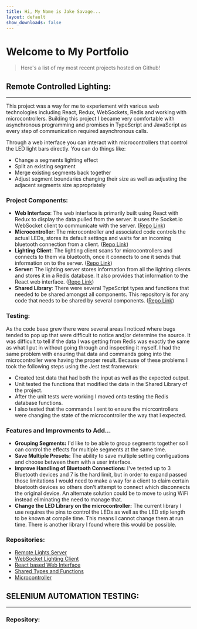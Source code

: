 ```yaml
---
title: Hi, My Name is Jake Savage...
layout: default
show_downloads: false
---
```


# Welcome to My Portfolio

>Here's a list of my most recent projects hosted on Github!

## Remote Controlled Lighting:
***

  This project was a way for me to experiement with various web technologies including React, Redux, WebSockets, Redis and working with microcontrollers. Building this project I became very comfortable with asynchronous programming and promises in TypeScript and JavaScript as every step of communication required asynchronous calls.

  Through a web interface you can interact with microcontrollers that control the LED light bars directly. You can do things like:
  - Change a segments lighting effect
  - Split an existing segment
  - Merge existing segments back together
  - Adjust segment boundaries changing their size as well as adjusting the adjacent segments size appropriately

### Project Components:
  - **Web Interface**: The web interface is primarily built using React with Redux to display the data pulled from the server. It uses the Socket.io WebSocket client to communicate with the server. ([Repo Link](https://github.com/jxsavage/remote-lights-web))
  - **Microcontroller**: The microcontroller and associated code controls the actual LEDs, stores its default settings and waits for an incoming bluetooth connection from a client.
  ([Repo Link](https://github.com/jxsavage/remote-lights-micro-socket-client))
  - **Lighting Client**: The lighting client scans for microcontrollers and connects to them via bluetooth, once it connects to one it sends that information on to the server. ([Repo Link](https://github.com/jxsavage/remote-lights-micro-socket-client))
  - **Server**: The lighting server stores information from all the lighting clients and stores it in a Redis database. It also provides that information to the React web interface. ([Repo Link](https://github.com/jxsavage/remote-lights-micro-socket-client))
  - **Shared Library**: There were several TypeScript types and functions that needed to be shared amongst all components. This repository is for any code that needs to be shared by several components. ([Repo Link](https://github.com/jxsavage/remote-lights-shared))

### Testing:
As the code base grew there were several areas I noticed where bugs tended to pop up that were difficult to notice and/or determine the source. It was difficult to tell if the data I was getting from Redis was exactly the same as what I put in without going through and inspecting it myself. I had the same problem with ensuring that data and commands going into the microcontroller were having the proper result. Because of these problems I took the following steps using the Jest test framework:

- Created test data that had both the input as well as the expected output.
- Unit tested the functions that modified the data in the Shared Library of the project.
- After the unit tests were working I moved onto testing the Redis database functions.
- I also tested that the commands I sent to ensure the micrcontrollers were changing the state of the microcontroller the way that I expected.

### Features and Improvments to Add...

- **Grouping Segments:** I'd like to be able to group segments together so I can control the effects for multiple segments at the same time.
- **Save Multiple Presets:** The ability to save multiple setting configuations and choose between them with a user interface.
- **Improve Handling of Bluetooth Connections:** I've tested up to 3 Bluetooth devices and 7 is the hard limit, but in order to expand passed those limitations I would need to make a way for a client to claim certain bluetooth devices so others don't attempt to connect which disconnects the original device. An alternate solution could be to move to using WiFi instead eliminating the need to manage that.
- **Change the LED Library on the microcontroller:** The current library I use requires the pins to control the LEDs as well as the LED stip length to be known at compile time. This means I cannot change them at run time. There is another library I found where this would be possible.
  
### Repositories:
- [Remote Lights Server](https://github.com/jxsavage/remote-lights-pi)
- [WebSocket Lighting Client](https://github.com/jxsavage/remote-lights-micro-socket-client)
- [React based Web Interface](https://github.com/jxsavage/remote-lights-web)
- [Shared Types and Functions](https://github.com/jxsavage/remote-lights-shared)
- [Microcontroller](https://github.com/jxsavage/remote-lights-micro)

## SELENIUM AUTOMATION TESTING:
***
### Repository:

